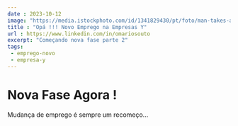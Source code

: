 ```yaml
---
date : 2023-10-12
image: "https://media.istockphoto.com/id/1341829430/pt/foto/man-takes-a-break-working-on-laptop-in-back-of-camper-van.jpg?s=1024x1024&w=is&k=20&c=89lLFiQrwNhKh_sAfLYWTX6boehYzfqib8T5JY_AeHg="
title : "Opá !!! Novo Emprego na Empresas Y"
url : https://www.linkedin.com/in/omariosouto
excerpt: "Começando nova fase parte 2"
tags:
 - emprego-novo
 - empresa-y
---
```


# Nova Fase Agora !

Mudança de emprego é sempre um recomeço...
